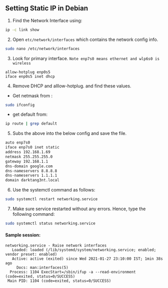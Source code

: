 ## Setting Static IP in Debian

1. Find the Network Interface using:
```bash
ip -c link show
```

2. Open `etc/network/interfaces`  which contains the network config info.
```bash
sudo nano /etc/network/interfaces
```

3. Look for primary interface.
`Note enp7s0 means ethernet and wlp6s0 is wireless`
```
allow-hotplug enp0s5
iface enp0s5 inet dhcp
```

4. Remove DHCP and alllow-hotplug. and find these values.
- Get netmask from :
```bash
sudo ifconfig
```

 - get default from:
```bash
ip route | grep default
```


5. Subs the above into the below config and save the file.

```bash
auto enp7s0
iface enp7s0 inet static
address 192.168.1.69
netmask 255.255.255.0
gateway 192.168.1.1
dns-domain google.com
dns-nameservers 8.8.8.8
dns-nameservers 1.1.1.1
domain darktang3nt.local
```

6. Use the systemctl command as follows:  
```bash
sudo systemctl restart networking.service 
```

7. Make sure service restarted without any errors. Hence, type the following command:  
```bash 
sudo systemctl status networking.service
```



  
#### Sample session:

```
networking.service - Raise network interfaces
   Loaded: loaded (/lib/systemd/system/networking.service; enabled; vendor preset: enabled)
   Active: active (exited) since Wed 2021-01-27 23:10:00 IST; 1min 38s ago
     Docs: man:interfaces(5)
  Process: 1104 ExecStart=/sbin/ifup -a --read-environment (code=exited, status=0/SUCCESS)
 Main PID: 1104 (code=exited, status=0/SUCCESS)
 ```